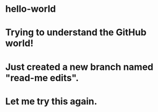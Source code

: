 # hello-world
# Trying to understand the GitHub world!
# Just created a new branch named "read-me edits".
# Let me try this again. 
